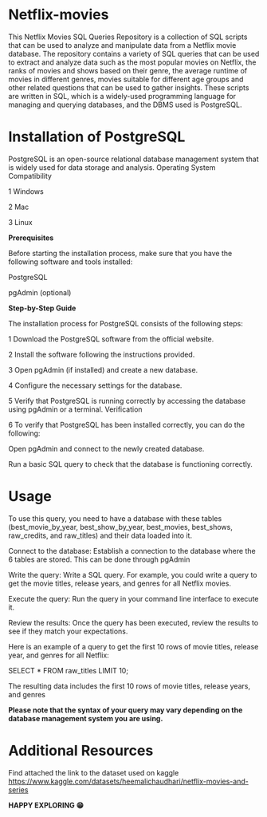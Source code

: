 # Netflix-movies
This Netflix Movies SQL Queries Repository is a collection of SQL scripts that can be used to analyze and manipulate data from a Netflix movie database.
The repository contains a variety of SQL queries that can be used to extract and analyze data such as the most popular movies on Netflix, the ranks of movies and shows based on their genre, the average runtime of movies in different genres, movies suitable for different age groups and other related questions that can be used to gather insights. These scripts are written in SQL, which is a widely-used programming language for managing and querying databases, and the DBMS used is PostgreSQL.

# Installation of PostgreSQL 
PostgreSQL is an open-source relational database management system that is widely used for data storage and analysis.
Operating System Compatibility

1 Windows

2 Mac

3 Linux

**Prerequisites**
 
Before starting the installation process, make sure that you have the following software and tools installed:

PostgreSQL

pgAdmin (optional)

**Step-by-Step Guide**

The installation process for PostgreSQL consists of the following steps:

1 Download the PostgreSQL software from the official website.

2 Install the software following the instructions provided.

3 Open pgAdmin (if installed) and create a new database.

4 Configure the necessary settings for the database.

5 Verify that PostgreSQL is running correctly by accessing the database using pgAdmin or a terminal.
Verification

6 To verify that PostgreSQL has been installed correctly, you can do the following:

Open pgAdmin and connect to the newly created database.

Run a basic SQL query to check that the database is functioning correctly.

# Usage
To use this query, you need to have a database with these tables (best_movie_by_year, best_show_by_year, best_movies, best_shows, raw_credits, and raw_titles) and their data loaded into it.

Connect to the database: Establish a connection to the database where the 6 tables are stored. This can be done through pgAdmin 

Write the query: Write a SQL query. For example, you could write a query to get the movie titles, release years, and genres for all Netflix movies.

Execute the query: Run the query in your command line interface to execute it.

Review the results: Once the query has been executed, review the results to see if they match your expectations.

Here is an example of a query to get the first 10 rows of movie titles, release year, and genres for all Netflix:

SELECT *
FROM raw_titles
LIMIT 10;

The resulting data includes the first 10 rows of  movie titles, release years, and genres

**Please note that the syntax of your query may vary depending on the database management system you are using.**

# Additional Resources
Find attached the link to the dataset used on kaggle
https://www.kaggle.com/datasets/heemalichaudhari/netflix-movies-and-series

**HAPPY EXPLORING 😁**

